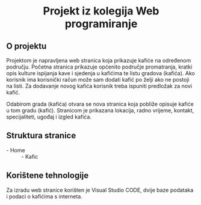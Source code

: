 
<h1 align="center">Projekt iz kolegija Web programiranje</h1>
<h2>O projektu</h2>
<p>Projektom je napravljena web stranica koja prikazuje kafiće na određenom području. Početna stranica prikazuje općenito područje promatranja, kratki opis kulture ispijanja kave i sjedenja u kafićima te listu gradova (kafića). Ako korisnik ima korisnički račun može sam dodati kafić po želji ako ne postoji na listi. Za dodavanje novog kafića korisnik treba ispuniti predložak za novi kafić.</p>
<p>Odabirom grada (kafića) otvara se nova stranica koja pobliže opisuje kafiće u tom gradu (kafić). Stranicom je prikazana lokacija, radno vrijeme, kontakt, specijaliteti, ugođaj i izgled kafića.</p>
<h2>Struktura stranice</h2>
<dl>
  <dt>- Home</dt>
  <dd>- Kafic</dd>
</dl>
<h2>Korištene tehnologije</h2>
<p>Za izradu web stranice korišten je Visual Studio CODE, dvije baze podataka i podaci o kafićima s interneta.</p>

